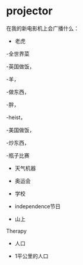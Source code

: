 # projector
在我的新电影机上会广播什么： 
- 老虎 

-全世界菜 

-英国做饭， 

-羊， 

-做东西， 

-胖， 

-heist， 

-美国做饭， 

-炒东西， 

-瓶子比赛 

- 天气机器 

- 奥运会 

- 学校 

- independence节日 

- 山上 

Therapy 

- 人口 

- 1平公里的人口 

 

 
